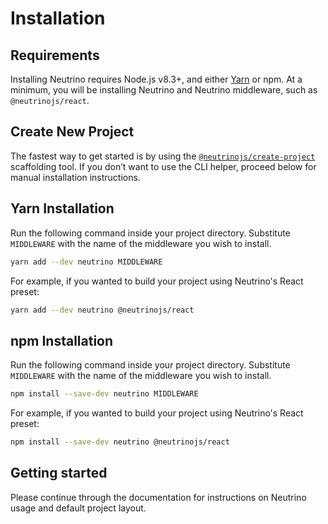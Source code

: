# Installation

## Requirements

Installing Neutrino requires Node.js v8.3+, and either [Yarn](https://yarnpkg.com/lang/en/docs/install/) or npm. At a minimum, you will be installing Neutrino and Neutrino middleware, such as `@neutrinojs/react`.

## Create New Project

The fastest way to get started is by using the [`@neutrinojs/create-project`](create-new-project.md) scaffolding tool. If you don’t want to use the CLI helper, proceed below for manual installation instructions.

## Yarn Installation

Run the following command inside your project directory. Substitute `MIDDLEWARE` with the name of the middleware you wish to install.

```bash
yarn add --dev neutrino MIDDLEWARE
```

For example, if you wanted to build your project using Neutrino's React preset:

```bash
yarn add --dev neutrino @neutrinojs/react
```

## npm Installation

Run the following command inside your project directory. Substitute `MIDDLEWARE` with the name of the middleware you wish to install.

```bash
npm install --save-dev neutrino MIDDLEWARE
```

For example, if you wanted to build your project using Neutrino's React preset:

```bash
npm install --save-dev neutrino @neutrinojs/react
```

## Getting started

Please continue through the documentation for instructions on Neutrino usage and default project layout.

